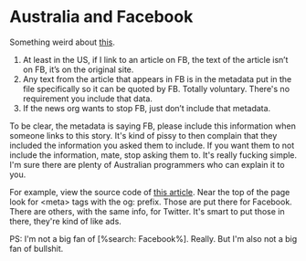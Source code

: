 # Australia and Facebook
Something weird about <a href="https://www.reuters.com/article/us-australia-media-facebook/facebook-to-block-news-on-australian-sites-after-new-law-riling-lawmakers-idUSKBN25S36J">this</a>.
1. At least in the US, if I link to an article on FB, the text of the article isn’t on FB, it’s on the original site.
2. Any text from the article that appears in FB is in the metadata put in the file specifically so it can be quoted by FB. Totally voluntary. There's no requirement you include that data.
3. If the news org wants to stop FB, just don’t include that metadata.

To be clear, the metadata is saying FB, please include this information when someone links to this story. It's kind of pissy to then complain that they included the information you asked them to include. If you want them to not include the information, mate, stop asking them to. It's really fucking simple. I'm sure there are plenty of Australian programmers who can explain it to you. 

For example, view the source code of <a href="http://scripting.com/2020/09/06/145953.html?title=australiaAndFacebook">this article</a>. Near the top of the page look for &lt;meta> tags with the og: prefix. Those are put there for Facebook. There are others, with the same info, for Twitter. It's smart to put those in there, they're kind of like ads. 

PS: I'm not a big fan of [%search: Facebook%]. Really. But I'm also not a big fan of bullshit. 

